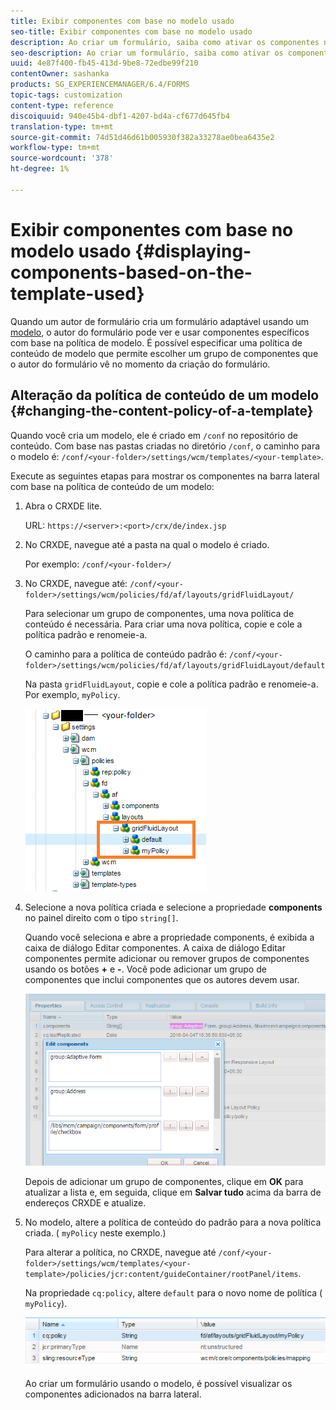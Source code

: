 ```yaml
---
title: Exibir componentes com base no modelo usado
seo-title: Exibir componentes com base no modelo usado
description: Ao criar um formulário, saiba como ativar os componentes na barra lateral com base no modelo selecionado.
seo-description: Ao criar um formulário, saiba como ativar os componentes na barra lateral com base no modelo selecionado.
uuid: 4e87f400-fb45-413d-9be8-72edbe99f210
contentOwner: sashanka
products: SG_EXPERIENCEMANAGER/6.4/FORMS
topic-tags: customization
content-type: reference
discoiquuid: 940e45b4-dbf1-4207-bd4a-cf677d645fb4
translation-type: tm+mt
source-git-commit: 74d51d46d61b005930f382a33278ae0bea6435e2
workflow-type: tm+mt
source-wordcount: '378'
ht-degree: 1%

---
```



# Exibir componentes com base no modelo usado {#displaying-components-based-on-the-template-used}

Quando um autor de formulário cria um formulário adaptável usando um [modelo](/help/forms/using/template-editor.md), o autor do formulário pode ver e usar componentes específicos com base na política de modelo. É possível especificar uma política de conteúdo de modelo que permite escolher um grupo de componentes que o autor do formulário vê no momento da criação do formulário.

## Alteração da política de conteúdo de um modelo {#changing-the-content-policy-of-a-template}

Quando você cria um modelo, ele é criado em `/conf` no repositório de conteúdo. Com base nas pastas criadas no diretório `/conf`, o caminho para o modelo é: `/conf/<your-folder>/settings/wcm/templates/<your-template>`.

Execute as seguintes etapas para mostrar os componentes na barra lateral com base na política de conteúdo de um modelo:

1. Abra o CRXDE lite.

   URL: `https://<server>:<port>/crx/de/index.jsp`

1. No CRXDE, navegue até a pasta na qual o modelo é criado.

   Por exemplo: `/conf/<your-folder>/`

1. No CRXDE, navegue até: `/conf/<your-folder>/settings/wcm/policies/fd/af/layouts/gridFluidLayout/`

   Para selecionar um grupo de componentes, uma nova política de conteúdo é necessária. Para criar uma nova política, copie e cole a política padrão e renomeie-a.

   O caminho para a política de conteúdo padrão é: `/conf/<your-folder>/settings/wcm/policies/fd/af/layouts/gridFluidLayout/default`

   Na pasta `gridFluidLayout`, copie e cole a política padrão e renomeie-a. Por exemplo, `myPolicy`.

   ![Copiando políticas padrão](assets/crx-default1.png)

1. Selecione a nova política criada e selecione a propriedade **components** no painel direito com o tipo `string[]`.

   Quando você seleciona e abre a propriedade components, é exibida a caixa de diálogo Editar componentes. A caixa de diálogo Editar componentes permite adicionar ou remover grupos de componentes usando os botões **+** e **-**. Você pode adicionar um grupo de componentes que inclui componentes que os autores devem usar.

   ![Adicionar ou remover componentes na política](assets/add-components-list1.png)

   Depois de adicionar um grupo de componentes, clique em **OK** para atualizar a lista e, em seguida, clique em **Salvar tudo** acima da barra de endereços CRXDE e atualize.

1. No modelo, altere a política de conteúdo do padrão para a nova política criada. ( `myPolicy` neste exemplo.)

   Para alterar a política, no CRXDE, navegue até `/conf/<your-folder>/settings/wcm/templates/<your-template>/policies/jcr:content/guideContainer/rootPanel/items`.

   Na propriedade `cq:policy`, altere `default` para o novo nome de política ( `myPolicy`).

   ![Política de conteúdo de modelo atualizada](assets/updated-policy.png)

   Ao criar um formulário usando o modelo, é possível visualizar os componentes adicionados na barra lateral.

